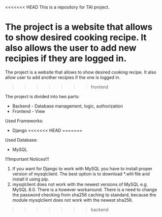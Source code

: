 <<<<<<< HEAD
This is a repository for TAI project.

The project is a website that allows to show desired cooking recipe. It also allows the user to add new recipies if they are logged in.
=======
The project is a website that allows to show desired cooking recipe. It also allow user to add another recipies if the one is logged in.
>>>>>>> frontend

The project is divided into two parts:
 - Backend - Database management, logic, authorization
 - Frontend - View


Used Frameworks:
 - Django
<<<<<<< HEAD
=======

Used Database:
 - MySQL

 !!!Important Notices!!!
 1. If you want for Django to work with MySQL you have to install proper version of mysqlclient. The best option is to download *.whl file and install it using pip.
 2. mysqlclient does not work with the newest versions of MySQL e.g. MySQL 8.0. There is a however workaround. There is a need to change the password checking from sha256 caching to standard, because the module mysqlclient does not work with the newest sha256.
>>>>>>> backend
